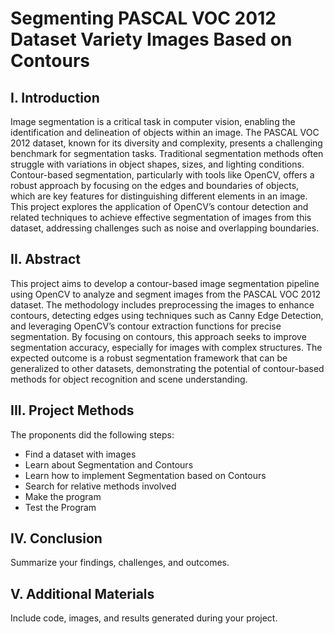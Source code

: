 # Segmenting PASCAL VOC 2012 Dataset Variety Images Based on Contours

## I. Introduction

Image segmentation is a critical task in computer vision, enabling the identification and delineation of objects within an image. The PASCAL VOC 2012 dataset, known for its diversity and complexity, presents a challenging benchmark for segmentation tasks. Traditional segmentation methods often struggle with variations in object shapes, sizes, and lighting conditions. Contour-based segmentation, particularly with tools like OpenCV, offers a robust approach by focusing on the edges and boundaries of objects, which are key features for distinguishing different elements in an image. This project explores the application of OpenCV’s contour detection and related techniques to achieve effective segmentation of images from this dataset, addressing challenges such as noise and overlapping boundaries.


## II. Abstract

This project aims to develop a contour-based image segmentation pipeline using OpenCV to analyze and segment images from the PASCAL VOC 2012 dataset. The methodology includes preprocessing the images to enhance contours, detecting edges using techniques such as Canny Edge Detection, and leveraging OpenCV’s contour extraction functions for precise segmentation. By focusing on contours, this approach seeks to improve segmentation accuracy, especially for images with complex structures. The expected outcome is a robust segmentation framework that can be generalized to other datasets, demonstrating the potential of contour-based methods for object recognition and scene understanding.

## III. Project Methods

The proponents did the following steps:

+	Find a dataset with images
+	Learn about Segmentation and Contours
+	Learn how to implement Segmentation based on Contours
+	Search for relative methods involved
+	Make the program
+ Test the Program

## IV. Conclusion
Summarize your findings, challenges, and outcomes.

## V. Additional Materials
Include code, images, and results generated during your project.
